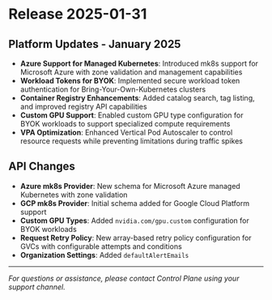 # Release 2025-01-31

## Platform Updates - January 2025

- **Azure Support for Managed Kubernetes**: Introduced mk8s support for Microsoft Azure with zone validation and management capabilities
- **Workload Tokens for BYOK**: Implemented secure workload token authentication for Bring-Your-Own-Kubernetes clusters
- **Container Registry Enhancements**: Added catalog search, tag listing, and improved registry API capabilities
- **Custom GPU Support**: Enabled custom GPU type configuration for BYOK workloads to support specialized compute requirements
- **VPA Optimization**: Enhanced Vertical Pod Autoscaler to control resource requests while preventing limitations during traffic spikes

## API Changes

- **Azure mk8s Provider**: New schema for Microsoft Azure managed Kubernetes with zone validation
- **GCP mk8s Provider**: Initial schema added for Google Cloud Platform support
- **Custom GPU Types**: Added `nvidia.com/gpu.custom` configuration for BYOK workloads
- **Request Retry Policy**: New array-based retry policy configuration for GVCs with configurable attempts and conditions
- **Organization Settings**: Added `defaultAlertEmails`

---

_For questions or assistance, please contact Control Plane using your support channel._
